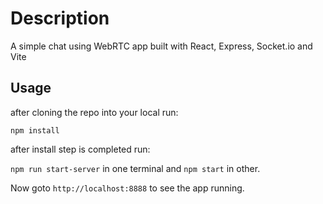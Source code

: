 # Description
A simple chat using WebRTC app built with React, Express, Socket.io and Vite


## Usage
after cloning the repo into your local run:

`npm install`

after install step is completed run:

`npm run start-server` in one terminal and 
`npm start` in other.

Now goto `http://localhost:8888` to see the app running.
